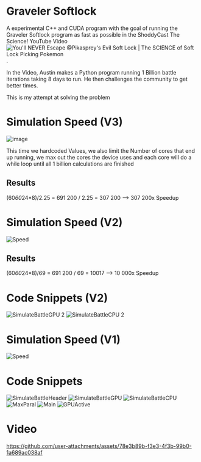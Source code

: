 # Graveler Softlock
 A experimental C++ and CUDA program with the goal of running the Graveler Softlock program as fast as possible in the ShoddyCast The Science! YouTube Video ![You'll NEVER Escape ‪@Pikasprey‬'s Evil Soft Lock | The SCIENCE of Soft Lock Picking Pokemon](https://www.youtube.com/watch?v=M8C8dHQE2Ro&t=649s).
 
In the Video, Austin makes a Python program running 1 Billion battle iterations taking 8 days to run. He then challenges the community to get better times.
 
This is my attempt at solving the problem

# Simulation Speed (V3)
![image](https://github.com/user-attachments/assets/573d1106-7b5e-4c30-9581-728f7c4066df)

This time we hardcoded Values, we also limit the Number of cores that end up running, we max out the cores the device uses and each core will do a while loop until all 1 billion calculations are finished

## Results
(60*60*24*8)/2.25 = 691 200 / 2.25 = 307 200 --> 307 200x Speedup

# Simulation Speed (V2)
![Speed](https://github.com/user-attachments/assets/591e87a1-a4ec-4076-bd74-55532d8bfecb)

 ## Results
(60*60*24*8)/69 = 691 200 / 69 = 10017 --> 10 000x Speedup

# Code Snippets (V2)
![SimulateBattleGPU 2](https://github.com/user-attachments/assets/c6914bdb-67cb-4056-824d-ae650f9b4a9c)
![SimulateBattleCPU 2](https://github.com/user-attachments/assets/d81f7024-00cd-430c-aaf9-4a0712fcd90c)

# Simulation Speed (V1)
![Speed](https://github.com/user-attachments/assets/0d5fa987-dea0-4094-8145-11f7b1e6f3a8)

# Code Snippets
![SimulateBattleHeader](https://github.com/user-attachments/assets/6a22f52b-c55c-46b5-9ca7-e0fdfab86b9d)
![SimulateBattleGPU](https://github.com/user-attachments/assets/7353535a-148b-48de-aa55-34abcb1ed585)
![SimulateBattleCPU](https://github.com/user-attachments/assets/9f5a9b07-a06f-4a57-ad61-a219cf62da0a)
![MaxParal](https://github.com/user-attachments/assets/fa703e9d-8896-4733-9996-be71476320a7)
![Main](https://github.com/user-attachments/assets/c0f32299-497a-42c7-8a73-8c7f6dfa6d2b)
![GPUActive](https://github.com/user-attachments/assets/bb3f1fe8-1e1b-464a-89f6-6c32897a2d97)

# Video
https://github.com/user-attachments/assets/78e3b89b-f3e3-4f3b-99b0-1a689ac038af
